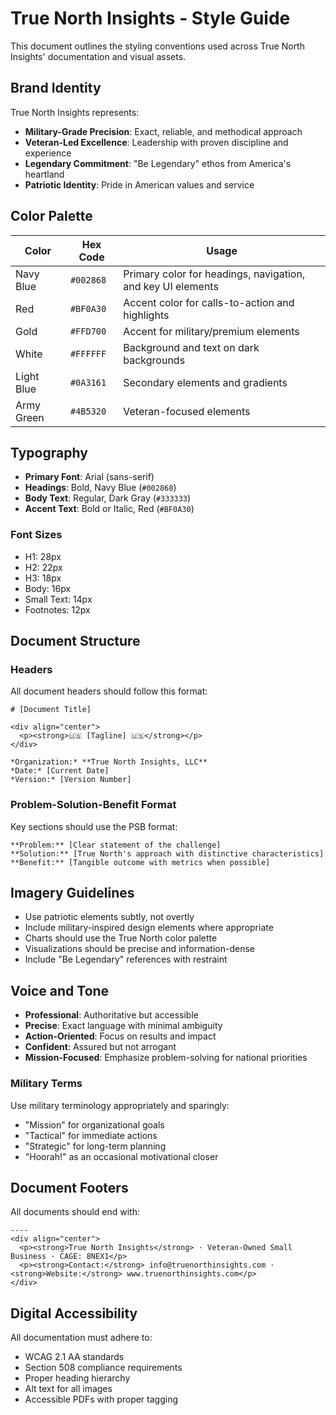 # True North Insights - Style Guide

This document outlines the styling conventions used across True North Insights' documentation and visual assets.

## Brand Identity

True North Insights represents:
- **Military-Grade Precision**: Exact, reliable, and methodical approach
- **Veteran-Led Excellence**: Leadership with proven discipline and experience
- **Legendary Commitment**: "Be Legendary" ethos from America's heartland
- **Patriotic Identity**: Pride in American values and service

## Color Palette

| Color | Hex Code | Usage |
|-------|----------|-------|
| Navy Blue | `#002868` | Primary color for headings, navigation, and key UI elements |
| Red | `#BF0A30` | Accent color for calls-to-action and highlights |
| Gold | `#FFD700` | Accent for military/premium elements |
| White | `#FFFFFF` | Background and text on dark backgrounds |
| Light Blue | `#0A3161` | Secondary elements and gradients |
| Army Green | `#4B5320` | Veteran-focused elements |

## Typography

- **Primary Font**: Arial (sans-serif)
- **Headings**: Bold, Navy Blue (`#002868`)
- **Body Text**: Regular, Dark Gray (`#333333`)
- **Accent Text**: Bold or Italic, Red (`#BF0A30`)

### Font Sizes

- H1: 28px
- H2: 22px
- H3: 18px
- Body: 16px
- Small Text: 14px
- Footnotes: 12px

## Document Structure

### Headers

All document headers should follow this format:
```
# [Document Title]

<div align="center">
  <p><strong>🇺🇸 [Tagline] 🇺🇸</strong></p>
</div>

*Organization:* **True North Insights, LLC**  
*Date:* [Current Date]  
*Version:* [Version Number]
```

### Problem-Solution-Benefit Format

Key sections should use the PSB format:
```
**Problem:** [Clear statement of the challenge]
**Solution:** [True North's approach with distinctive characteristics]
**Benefit:** [Tangible outcome with metrics when possible]
```

## Imagery Guidelines

- Use patriotic elements subtly, not overtly
- Include military-inspired design elements where appropriate
- Charts should use the True North color palette
- Visualizations should be precise and information-dense
- Include "Be Legendary" references with restraint

## Voice and Tone

- **Professional**: Authoritative but accessible
- **Precise**: Exact language with minimal ambiguity
- **Action-Oriented**: Focus on results and impact
- **Confident**: Assured but not arrogant
- **Mission-Focused**: Emphasize problem-solving for national priorities

### Military Terms

Use military terminology appropriately and sparingly:
- "Mission" for organizational goals
- "Tactical" for immediate actions
- "Strategic" for long-term planning
- "Hoorah!" as an occasional motivational closer

## Document Footers

All documents should end with:

```
----
<div align="center">
  <p><strong>True North Insights</strong> · Veteran-Owned Small Business · CAGE: 8NEX1</p>
  <p><strong>Contact:</strong> info@truenorthinsights.com · <strong>Website:</strong> www.truenorthinsights.com</p>
</div>
```

## Digital Accessibility

All documentation must adhere to:
- WCAG 2.1 AA standards
- Section 508 compliance requirements
- Proper heading hierarchy
- Alt text for all images
- Accessible PDFs with proper tagging
